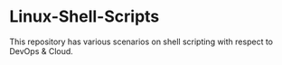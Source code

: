# Linux-Shell-Scripts
This repository has various scenarios on shell scripting with respect to DevOps &amp; Cloud.
